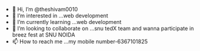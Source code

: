 - 👋 Hi, I’m @theshivam0010
- 👀 I’m interested in ...web development
- 🌱 I’m currently learning ...web development
- 💞️ I’m looking to collaborate on ...snu tedX team and wanna participate in breez fest at SNU NOIDA 
- 📫 How to reach me ...my mobile number-6367101825

<!---
theshivam0010/theshivam0010 is a ✨ special ✨ repository because its `README.md` (this file) appears on your GitHub profile.
You can click the Preview link to take a look at your changes.
--->
